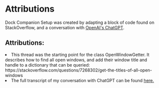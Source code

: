 # Attributions
Dock Companion Setup was created by adapting a block of code found on StackOverflow, and a conversation with <a href="https://openai.com/"> OpenAI's ChatGPT</a>.

<h2 id="attributions">Attributions:</h2>

<list>
  <li>
This thread was the starting point for the class OpenWindowGetter. It describes how to find all open windows, and add their window title and handle to a dictionary that can be queried:</br>
https://stackoverflow.com/questions/7268302/get-the-titles-of-all-open-windows</li>
<li>The full transcript of my conversation with ChatGPT can be found <a href="https://github.com/tronfacex/Dock-Companion/blob/affc1c9bd0076822617775d57ec16e4a6f45a76f/ChatGPT-Transcript-1-26-22.pdf">here.</a></li>
